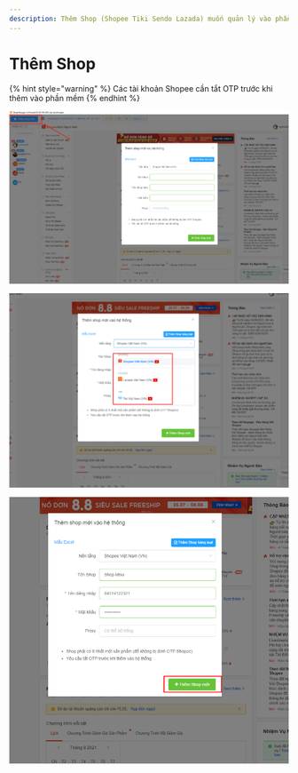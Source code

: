 ```yaml
---
description: Thêm Shop (Shopee Tiki Sendo Lazada) muốn quản lý vào phần mềm
---
```


# Thêm Shop

{% hint style="warning" %}
Các tài khoản Shopee cần tắt OTP trước khi thêm vào phần mềm
{% endhint %}

![Bấm vào nút thêm Shop](<../../.gitbook/assets/image (13) (1).png>)

![Chọn nền tảng](<../../.gitbook/assets/image (12) (1).png>)

![Điền thông tin và thêm Shop](<../../.gitbook/assets/image (15) (1).png>)
